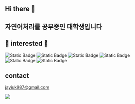 ## Hi there 👋
## 자연어처리를 공부중인 대학생입니다
## :metal: interested :metal:
![Static Badge](https://img.shields.io/badge/Python-3776AB?style=social&logo=python&logoColor=blue)
![Static Badge](https://img.shields.io/badge/PyTorch-EE4C2C?style=social&logo=pytorch&logoColor=red)
![Static Badge](https://img.shields.io/badge/TensorFlow-FF6F00?style=social&logo=tensorflow&logoColor=orange)
![Static Badge](https://img.shields.io/badge/Tableau-3776AB?style=social&logo=tableau&logoColor=blue)
![Static Badge](https://img.shields.io/badge/Langchain-000000?style=social&logo=langchain&logoColor=black)
![Static Badge](https://img.shields.io/badge/C%2B%2B-000000?style=social&logo=C%2B%2B&logoColor=black&color=white)

## contact
jayiuk987@gmail.com

<img src="http://github-readme-stats.vercel.app/api/top-langs/?username=jayiuk&layout=compact">

<!--
**jayiuk/jayiuk** is a ✨ _special_ ✨ repository because its `README.md` (this file) appears on your GitHub profile.

Here are some ideas to get you started:

- 🔭 I’m currently working on ...
- 🌱 I’m currently learning ...
- 👯 I’m looking to collaborate on ...
- 🤔 I’m looking for help with ...
- 💬 Ask me about ...
- 📫 How to reach me: ...
- 😄 Pronouns: ...
- ⚡ Fun fact: ...
-->
